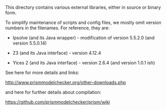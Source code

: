 This directory contains various external libraries, either in source or binary form.

To simplify maintenance of scripts and config files, we mostly omit version numbers in the filenames. For reference, they are:

* lpsolve (and its Java wrapper) - modification of version 5.5.2.0 (and version 5.5.0.14)

* Z3 (and its Java interface) - version 4.12.4

* Yices 2 (and its Java interface) - version 2.6.4 (and version 1.0.1 ish)

See here for more details and links:

http://www.prismmodelchecker.org/other-downloads.php

and here for further details about compilation:

https://github.com/prismmodelchecker/prism/wiki
